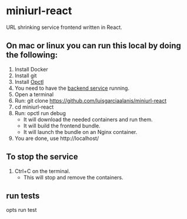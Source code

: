 # miniurl-react
URL shrinking service frontend written in React.

## On mac or linux you can run this local by doing the following:
1. Install Docker
2. Install git
3. Install [Opctl](https://opctl.io/docs/getting-started/opctl.html)
4. You need to have the [backend service](https://github.com/luisgarciaalanis/miniurl-node-svc) running.
5. Open a terminal
6. Run: git clone https://github.com/luisgarciaalanis/miniurl-react
7. cd miniurl-react
8. Run: opctl run debug
   - It will download the needed containers and run them.
   - It will build the frontend bundle.
   - It will launch the bundle on an Nginx container.
9.  You are done, use http://localhost/

## To stop the service
1. Ctrl+C on the terminal.
   - This will stop and remove the containers.

## run tests
opts run test

